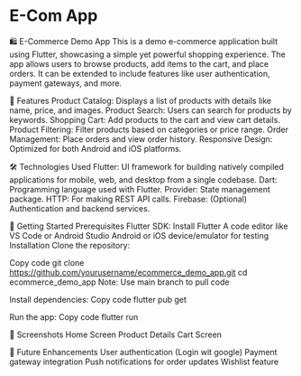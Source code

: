 # E-Com App

🛍️ E-Commerce Demo App
This is a demo e-commerce application built using Flutter, showcasing a simple yet powerful shopping experience. The app allows users to browse products, add items to the cart, and place orders. It can be extended to include features like user authentication, payment gateways, and more.

📱 Features
Product Catalog: Displays a list of products with details like name, price, and images.
Product Search: Users can search for products by keywords.
Shopping Cart: Add products to the cart and view cart details.
Product Filtering: Filter products based on categories or price range.
Order Management: Place orders and view order history.
Responsive Design: Optimized for both Android and iOS platforms.

🛠️ Technologies Used
Flutter: UI framework for building natively compiled applications for mobile, web, and desktop from a single codebase.
Dart: Programming language used with Flutter.
Provider: State management package.
HTTP: For making REST API calls.
Firebase: (Optional) Authentication and backend services.

🚀 Getting Started
Prerequisites
Flutter SDK: Install Flutter
A code editor like VS Code or Android Studio
Android or iOS device/emulator for testing
Installation
Clone the repository:


Copy code
git clone https://github.com/yourusername/ecommerce_demo_app.git
cd ecommerce_demo_app
Note: Use main branch to pull code

Install dependencies:
Copy code
flutter pub get

Run the app:
Copy code
flutter run

📸 Screenshots
Home Screen	Product Details	Cart Screen

🔧 Future Enhancements
User authentication (Login wit google)
Payment gateway integration
Push notifications for order updates
Wishlist feature
